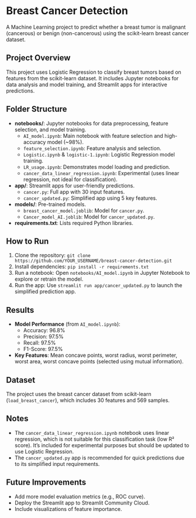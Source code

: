 # Breast Cancer Detection

A Machine Learning project to predict whether a breast tumor is malignant (cancerous) or benign (non-cancerous) using the scikit-learn breast cancer dataset.

## Project Overview
This project uses Logistic Regression to classify breast tumors based on features from the scikit-learn dataset. It includes Jupyter notebooks for data analysis and model training, and Streamlit apps for interactive predictions.

## Folder Structure
- **notebooks/**: Jupyter notebooks for data preprocessing, feature selection, and model training.
  - `AI_model.ipynb`: Main notebook with feature selection and high-accuracy model (~98%).
  - `feature_selection.ipynb`: Feature analysis and selection.
  - `Logistic.ipynb` & `logistic-1.ipynb`: Logistic Regression model training.
  - `LR_usage.ipynb`: Demonstrates model loading and prediction.
  - `cancer_data_linear_regression.ipynb`: Experimental (uses linear regression, not ideal for classification).
- **app/**: Streamlit apps for user-friendly predictions.
  - `cancer.py`: Full app with 30 input features.
  - `cancer_updated.py`: Simplified app using 5 key features.
- **models/**: Pre-trained models.
  - `breast_cancer_model.joblib`: Model for `cancer.py`.
  - `Cancer_model_AI.joblib`: Model for `cancer_updated.py`.
- **requirements.txt**: Lists required Python libraries.

## How to Run
1. Clone the repository: `git clone https://github.com/YOUR_USERNAME/breast-cancer-detection.git`
2. Install dependencies: `pip install -r requirements.txt`
3. Run a notebook: Open `notebooks/AI_model.ipynb` in Jupyter Notebook to explore or retrain the model.
4. Run the app: Use `streamlit run app/cancer_updated.py` to launch the simplified prediction app.

## Results
- **Model Performance** (from `AI_model.ipynb`):
  - Accuracy: 96.8%
  - Precision: 97.5%
  - Recall: 97.5%
  - F1-Score: 97.5%
- **Key Features**: Mean concave points, worst radius, worst perimeter, worst area, worst concave points (selected using mutual information).

## Dataset
The project uses the breast cancer dataset from scikit-learn (`load_breast_cancer`), which includes 30 features and 569 samples.

## Notes
- The `cancer_data_linear_regression.ipynb` notebook uses linear regression, which is not suitable for this classification task (low R² score). It’s included for experimental purposes but should be updated to use Logistic Regression.
- The `cancer_updated.py` app is recommended for quick predictions due to its simplified input requirements.

## Future Improvements
- Add more model evaluation metrics (e.g., ROC curve).
- Deploy the Streamlit app to Streamlit Community Cloud.
- Include visualizations of feature importance.
